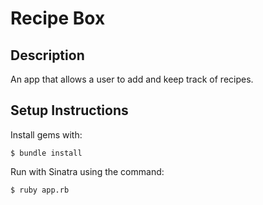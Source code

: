 # Recipe Box

## Description

An app that allows a user to add and keep track of recipes.

Setup Instructions
----

Install gems with:
```
$ bundle install
```
Run with Sinatra using the command:
```
$ ruby app.rb
```
